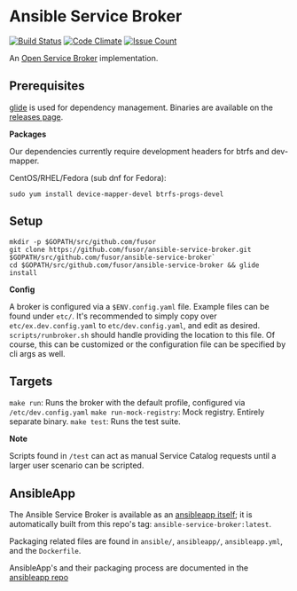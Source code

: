 # Ansible Service Broker
[![Build Status](https://travis-ci.org/fusor/ansible-service-broker.svg?branch=master)](https://travis-ci.org/fusor/ansible-service-broker)
[![Code Climate](https://codeclimate.com/github/fusor/ansible-service-broker/badges/gpa.svg)](https://codeclimate.com/github/fusor/ansible-service-broker)
[![Issue Count](https://codeclimate.com/github/fusor/ansible-service-broker/badges/issue_count.svg)](https://codeclimate.com/github/fusor/ansible-service-broker)

An [Open Service Broker](https://github.com/openservicebrokerapi/servicebroker) implementation.

## Prerequisites

[glide](https://glide.sh/) is used for dependency management. Binaries are available on the
[releases page](https://github.com/Masterminds/glide/releases).

**Packages**

Our dependencies currently require development headers for btrfs and dev-mapper.

CentOS/RHEL/Fedora (sub dnf for Fedora):

`sudo yum install device-mapper-devel btrfs-progs-devel`

## Setup

```
mkdir -p $GOPATH/src/github.com/fusor
git clone https://github.com/fusor/ansible-service-broker.git $GOPATH/src/github.com/fusor/ansible-service-broker`
cd $GOPATH/src/github.com/fusor/ansible-service-broker && glide install
```

**Config**

A broker is configured via a `$ENV.config.yaml` file. Example files can be
found under `etc/`. It's recommended to simply copy over `etc/ex.dev.config.yaml`
to `etc/dev.config.yaml`, and edit as desired. `scripts/runbroker.sh` should
handle providing the location to this file. Of course, this can be customized
or the configuration file can be specified by cli args as well.

## Targets

`make run`: Runs the broker with the default profile, configured via `/etc/dev.config.yaml`
`make run-mock-registry`: Mock registry. Entirely separate binary.
`make test`: Runs the test suite.

**Note**

Scripts found in `/test` can act as manual Service Catalog requests until a larger
user scenario can be scripted.

## AnsibleApp

The Ansible Service Broker is available as an [ansibleapp itself](https://hub.docker.com/r/ansibleapp/ansible-service-broker-ansibleapp/); it
is automatically built from this repo's tag: `ansible-service-broker:latest`.

Packaging related files are found in `ansible/`, `ansibleapp/`, `ansibleapp.yml`,
and the `Dockerfile`.

AnsibleApp's and their packaging process are documented in the
[ansibleapp repo](https://github.com/fusor/ansibleapp)
